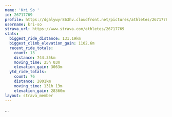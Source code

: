 ```yaml
---
name: 'Kri So '
id: 26717769
profile: https://dgalywyr863hv.cloudfront.net/pictures/athletes/26717769/7761026/14/large.jpg
username: kri-so
strava_url: https://www.strava.com/athletes/26717769
stats:
  biggest_ride_distance: 131.19km
  biggest_climb_elevation_gain: 1102.6m
  recent_ride_totals:
    count: 13
    distance: 744.35km
    moving_time: 25h 03m
    elevation_gain: 3063m
  ytd_ride_totals:
    count: 76
    distance: 2801km
    moving_time: 131h 13m
    elevation_gain: 28360m
layout: strava_member
--- 
```

...
